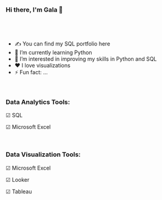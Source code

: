 ### Hi there, I'm Gala 👋
#
<br>

- ✍ You can find my SQL portfolio here
- 🌱 I’m currently learning Python
- 👀 I’m interested in improving my skills in Python and SQL
- ❤️ I love visualizations
- ⚡ Fun fact: ...

<br>

### **Data Analytics Tools:**

☑ SQL

☑ Microsoft Excel

<br>

### **Data Visualization Tools:**

☑ Microsoft Excel

☑ Looker

☑ Tableau
